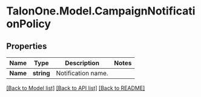 # TalonOne.Model.CampaignNotificationPolicy
## Properties

Name | Type | Description | Notes
------------ | ------------- | ------------- | -------------
**Name** | **string** | Notification name. | 

[[Back to Model list]](../README.md#documentation-for-models) [[Back to API list]](../README.md#documentation-for-api-endpoints) [[Back to README]](../README.md)

